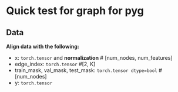 # Quick test for graph for pyg

## Data

**Align data with the following:**
+ x: `torch.tensor` and **normalization** # [num_nodes, num_features]
+ edge_index: `torch.tensor`  #[2, K]
+ train_mask, val_mask, test_mask: `torch.tensor dtype=bool`  # [num_nodes]
+ y: `torch.tensor`
